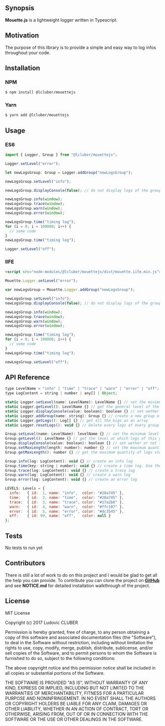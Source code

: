 ## Synopsis

**Mouette.js** is a lightweight logger written in Typescript.

## Motivation

The purpose of this library is to provide a simple and easy way to log infos throughout your code.

## Installation

### NPM

```bash
$ npm install @lcluber/mouettejs
```

### Yarn

```bash
$ yarn add @lcluber/mouettejs
```

## Usage

### ES6

```javascript
import { Logger, Group } from "@lcluber/mouettejs";

Logger.setLevel("error");

let newLogsGroup: Group = Logger.addGroup("newLogsGroup");

newLogsGroup.setLevel("info");

newLogsGroup.displayConsole(false); // do not display logs of the group into console

newLogsGroup.info(window);
newLogsGroup.trace(window);
newLogsGroup.warn(window);
newLogsGroup.error(window);

newLogsGroup.time("timing log");
for (i = 0; i < 100000; i++) {
  // some code
}
newLogsGroup.time("timing log");

Logger.setLevel("off");
```

### IIFE

```html
<script src="node-modules/@lcluber/mouettejs/dist/mouette.iife.min.js"></script>
```

```javascript
Mouette.Logger.setLevel("error");

var newLogsGroup = Mouette.Logger.addGroup("newLogsGroup");

newLogsGroup.setLevel("info");
newLogsGroup.displayConsole(false); // do not display logs of the group into console

newLogsGroup.info(window);
newLogsGroup.trace(window);
newLogsGroup.warn(window);
newLogsGroup.error(window);

newLogsGroup.time("timing log");
for (i = 0; i < 100000; i++) {
  // some code
}
newLogsGroup.time("timing log");

newLogsGroup.setLevel("off");
```

## API Reference

```javascript
type LevelName = "info" | "time" | "trace" | "warn" | "error" | "off";
type LogContent = string | number | any[] | Object;

static Logger.setLevel(name: LevelName): LevelName {} // set the minimum level at which logs can be stored and displayed into console. Note that this setting will propagate to every group. You can set a different level for a group AFTER setting the level for the entire logger.
static Logger.getLevel(): LevelName {} // get the general level of the logger. Note that groups can have a different level if changed afterwards at group level
static Logger.displayConsole(value: boolean): boolean {} // set wether or not to display logs into console at logger level. Note that this setting will propagate to every group. This option can be changed individually for each group if changed afterwards at group level
static Logger.addGroup(name: string): Group {} // create a new group of logs
static Logger.getLogs(): Log[] {} // get all the kigs as an array
static Logger.resetLogs(): void {} // Delete every logs of every group 

Group.setLevel(name: LevelName): levelName {} // set the minimum level at which logs of this group can be stored and displayed into console
Group.getLevel(): LevelName {} // get the level at which logs of this group can be displayed
Group.displayConsole(value: boolean): boolean {} // set wether or not to display logs into console
Group.setMaxLength(length: number): number {} // set the maximum quantity of logs stored by this group
Group.getMaxLength(): number {} // get the maximum quantity of logs stored by this group

Group.info(log: LogContent): void {} // create an info log
Group.time(key: string | number): void {} // create a time log. Use the same method to start or stop the timer. Using the same key, first call will start it, second call will stop it and return the elapsed time between the two.
Group.trace(log: LogContent): void {} // create a trace log
Group.warn(log: LogContent): void {} // create a warn log
Group.error(log: LogContent): void {} // create an error log

LEVELS: Levels = {
  info:   { id:  1, name: "info",  color: "#28a745" },
  time:   { id:  2, name: "time",  color: "#28a745" },
  trace:  { id:  3, name: "trace", color: "#17a2b8" },
  warn:   { id:  4, name: "warn",  color: "#ffc107" },
  error:  { id:  5, name: "error", color: "#dc3545" },
  off:    { id: 99, name: "off",   color: null }
};

```

## Tests

No tests to run yet

## Contributors

There is still a lot of work to do on this project and I would be glad to get all the help you can provide.
To contribute you can clone the project on **[GitHub](https://github.com/LCluber/Mouette.js)** and see **NOTICE.md** for detailed installation walkthrough of the project.

## License

MIT License

Copyright (c) 2017 Ludovic CLUBER

Permission is hereby granted, free of charge, to any person obtaining a copy
of this software and associated documentation files (the "Software"), to deal
in the Software without restriction, including without limitation the rights
to use, copy, modify, merge, publish, distribute, sublicense, and/or sell
copies of the Software, and to permit persons to whom the Software is
furnished to do so, subject to the following conditions:

The above copyright notice and this permission notice shall be included in all
copies or substantial portions of the Software.

THE SOFTWARE IS PROVIDED "AS IS", WITHOUT WARRANTY OF ANY KIND, EXPRESS OR
IMPLIED, INCLUDING BUT NOT LIMITED TO THE WARRANTIES OF MERCHANTABILITY,
FITNESS FOR A PARTICULAR PURPOSE AND NONINFRINGEMENT. IN NO EVENT SHALL THE
AUTHORS OR COPYRIGHT HOLDERS BE LIABLE FOR ANY CLAIM, DAMAGES OR OTHER
LIABILITY, WHETHER IN AN ACTION OF CONTRACT, TORT OR OTHERWISE, ARISING FROM,
OUT OF OR IN CONNECTION WITH THE SOFTWARE OR THE USE OR OTHER DEALINGS IN THE
SOFTWARE.
